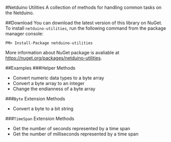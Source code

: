 #Netduino Utilities
A collection of methods for handling common tasks on the Netduino.

##Download
You can download the latest version of this library on NuGet. To install `netduino-utilities`, run the following command from the package manager console:

    PM> Install-Package netduino-utilities

More information about NuGet package is avaliable at https://nuget.org/packages/netduino-utilities.

##Examples
###Helper Methods
* Convert numeric data types to a byte array
* Convert a byte array to an integer
* Change the endianness of a byte array

###`Byte` Extension Methods
* Convert a byte to a bit string

###`TimeSpan` Extension Methods
* Get the number of seconds represented by a time span
* Get the number of milliseconds represented by a time span
